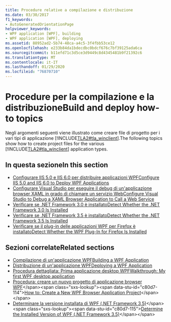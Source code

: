 ```yaml
---
title: Procedure relative a compilazione e distribuzione
ms.date: 03/30/2017
f1_keywords:
- AutoGeneratedOrientationPage
helpviewer_keywords:
- WPF application [WPF], building
- WPF application [WPF], deploying
ms.assetid: 88952ad2-5b74-48ca-a4c5-3f4fbb53ce12
ms.openlocfilehash: e233b84da1bdecdbc0bdcf676c7bf39125ada6ca
ms.sourcegitcommit: b11efd71c3d5ce3d9449c8d4345481b9f21392c6
ms.translationtype: MT
ms.contentlocale: it-IT
ms.lasthandoff: 01/29/2020
ms.locfileid: "76870710"
---
```

# <a name="build-and-deploy-how-to-topics"></a><span data-ttu-id="c80d7-102">Procedure per la compilazione e la distribuzione</span><span class="sxs-lookup"><span data-stu-id="c80d7-102">Build and deploy how-to topics</span></span>

<span data-ttu-id="c80d7-103">Negli argomenti seguenti viene illustrato come creare file di progetto per i vari tipi di applicazione [!INCLUDE[TLA2#tla_winclient](../../../../includes/tla2sharptla-winclient-md.md)].</span><span class="sxs-lookup"><span data-stu-id="c80d7-103">The following topics show how to create project files for the various [!INCLUDE[TLA2#tla_winclient](../../../../includes/tla2sharptla-winclient-md.md)] application types.</span></span>

## <a name="in-this-section"></a><span data-ttu-id="c80d7-104">In questa sezione</span><span class="sxs-lookup"><span data-stu-id="c80d7-104">In this section</span></span>

- [<span data-ttu-id="c80d7-105">Configurare IIS 5.0 e IIS 6.0 per distribuire applicazioni WPF</span><span class="sxs-lookup"><span data-stu-id="c80d7-105">Configure IIS 5.0 and IIS 6.0 to Deploy WPF Applications</span></span>](how-to-configure-iis-5-0-and-iis-6-0-to-deploy-wpf-applications.md)
- [<span data-ttu-id="c80d7-106">Configurare Visual Studio per eseguire il debug di un'applicazione browser XAML in grado di chiamare un servizio Web</span><span class="sxs-lookup"><span data-stu-id="c80d7-106">Configure Visual Studio to Debug a XAML Browser Application to Call a Web Service</span></span>](configure-vs-to-debug-a-xaml-browser-to-call-a-web-service.md)
- [<span data-ttu-id="c80d7-107">Verificare se .NET Framework 3.0 è installato</span><span class="sxs-lookup"><span data-stu-id="c80d7-107">Detect Whether the .NET Framework 3.0 Is Installed</span></span>](how-to-detect-whether-the-net-framework-3-0-is-installed.md)
- [<span data-ttu-id="c80d7-108">Verificare se .NET Framework 3.5 è installato</span><span class="sxs-lookup"><span data-stu-id="c80d7-108">Detect Whether the .NET Framework 3.5 Is Installed</span></span>](how-to-detect-whether-the-net-framework-3-5-is-installed.md)
- [<span data-ttu-id="c80d7-109">Verificare se il plug-in delle applicazioni WPF per Firefox è installato</span><span class="sxs-lookup"><span data-stu-id="c80d7-109">Detect Whether the WPF Plug-In for Firefox Is Installed</span></span>](how-to-detect-whether-the-wpf-plug-in-for-firefox-is-installed.md)

## <a name="related-sections"></a><span data-ttu-id="c80d7-110">Sezioni correlate</span><span class="sxs-lookup"><span data-stu-id="c80d7-110">Related sections</span></span>

- [<span data-ttu-id="c80d7-111">Compilazione di un'applicazione WPF</span><span class="sxs-lookup"><span data-stu-id="c80d7-111">Building a WPF Application</span></span>](building-a-wpf-application-wpf.md)
- [<span data-ttu-id="c80d7-112">Distribuzione di un'applicazione WPF</span><span class="sxs-lookup"><span data-stu-id="c80d7-112">Deploying a WPF Application</span></span>](deploying-a-wpf-application-wpf.md)
- [<span data-ttu-id="c80d7-113">Procedura dettagliata: Prima applicazione desktop WPF</span><span class="sxs-lookup"><span data-stu-id="c80d7-113">Walkthrough: My first WPF desktop application</span></span>](../getting-started/walkthrough-my-first-wpf-desktop-application.md)
- <span data-ttu-id="c80d7-114">[Procedura: creare un nuovo progetto di applicazione browser WPF](https://docs.microsoft.com/previous-versions/visualstudio/visual-studio-2010/bb628663(v=vs.100))</span><span class="sxs-lookup"><span data-stu-id="c80d7-114">[How to: Create a New WPF Browser Application Project](https://docs.microsoft.com/previous-versions/visualstudio/visual-studio-2010/bb628663(v=vs.100))</span></span>
- <span data-ttu-id="c80d7-115">[Determinare la versione installata di WPF (.NET Framework 3,5)](https://docs.microsoft.com/previous-versions/dotnet/netframework-3.5/aa349641(v=vs.90))</span><span class="sxs-lookup"><span data-stu-id="c80d7-115">[Determine the Installed Version of WPF (.NET Framework 3.5)](https://docs.microsoft.com/previous-versions/dotnet/netframework-3.5/aa349641(v=vs.90))</span></span>
